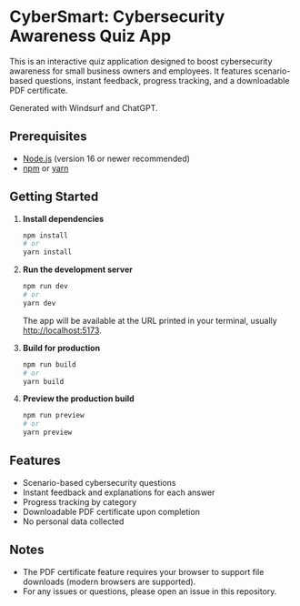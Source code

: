 # CyberSmart: Cybersecurity Awareness Quiz App

This is an interactive quiz application designed to boost cybersecurity awareness for small business owners and employees. It features scenario-based questions, instant feedback, progress tracking, and a downloadable PDF certificate.

Generated with Windsurf and ChatGPT.

## Prerequisites
- [Node.js](https://nodejs.org/) (version 16 or newer recommended)
- [npm](https://www.npmjs.com/) or [yarn](https://yarnpkg.com/)

## Getting Started

1. **Install dependencies**
   ```bash
   npm install
   # or
   yarn install
   ```

2. **Run the development server**
   ```bash
   npm run dev
   # or
   yarn dev
   ```
   The app will be available at the URL printed in your terminal, usually [http://localhost:5173](http://localhost:5173).

3. **Build for production**
   ```bash
   npm run build
   # or
   yarn build
   ```

4. **Preview the production build**
   ```bash
   npm run preview
   # or
   yarn preview
   ```

## Features
- Scenario-based cybersecurity questions
- Instant feedback and explanations for each answer
- Progress tracking by category
- Downloadable PDF certificate upon completion
- No personal data collected

## Notes
- The PDF certificate feature requires your browser to support file downloads (modern browsers are supported).
- For any issues or questions, please open an issue in this repository.
